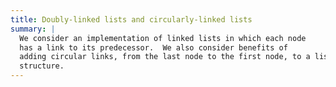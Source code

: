 ```yaml
---
title: Doubly-linked lists and circularly-linked lists
summary: |
  We consider an implementation of linked lists in which each node
  has a link to its predecessor.  We also consider benefits of
  adding circular links, from the last node to the first node, to a list
  structure.
---
```


